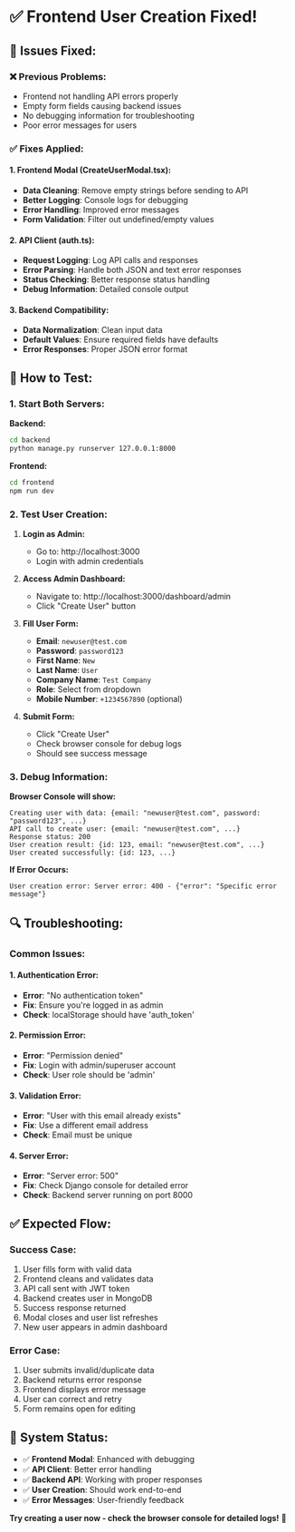 # ✅ Frontend User Creation Fixed!

## 🔧 **Issues Fixed:**

### **❌ Previous Problems:**
- Frontend not handling API errors properly
- Empty form fields causing backend issues
- No debugging information for troubleshooting
- Poor error messages for users

### **✅ Fixes Applied:**

#### **1. Frontend Modal (CreateUserModal.tsx):**
- **Data Cleaning**: Remove empty strings before sending to API
- **Better Logging**: Console logs for debugging
- **Error Handling**: Improved error messages
- **Form Validation**: Filter out undefined/empty values

#### **2. API Client (auth.ts):**
- **Request Logging**: Log API calls and responses
- **Error Parsing**: Handle both JSON and text error responses
- **Status Checking**: Better response status handling
- **Debug Information**: Detailed console output

#### **3. Backend Compatibility:**
- **Data Normalization**: Clean input data
- **Default Values**: Ensure required fields have defaults
- **Error Responses**: Proper JSON error format

## 🚀 **How to Test:**

### **1. Start Both Servers:**

**Backend:**
```bash
cd backend
python manage.py runserver 127.0.0.1:8000
```

**Frontend:**
```bash
cd frontend
npm run dev
```

### **2. Test User Creation:**

1. **Login as Admin:**
   - Go to: http://localhost:3000
   - Login with admin credentials

2. **Access Admin Dashboard:**
   - Navigate to: http://localhost:3000/dashboard/admin
   - Click "Create User" button

3. **Fill User Form:**
   - **Email**: `newuser@test.com`
   - **Password**: `password123`
   - **First Name**: `New`
   - **Last Name**: `User`
   - **Company Name**: `Test Company`
   - **Role**: Select from dropdown
   - **Mobile Number**: `+1234567890` (optional)

4. **Submit Form:**
   - Click "Create User"
   - Check browser console for debug logs
   - Should see success message

### **3. Debug Information:**

**Browser Console will show:**
```
Creating user with data: {email: "newuser@test.com", password: "password123", ...}
API call to create user: {email: "newuser@test.com", ...}
Response status: 200
User creation result: {id: 123, email: "newuser@test.com", ...}
User created successfully: {id: 123, ...}
```

**If Error Occurs:**
```
User creation error: Server error: 400 - {"error": "Specific error message"}
```

## 🔍 **Troubleshooting:**

### **Common Issues:**

#### **1. Authentication Error:**
- **Error**: "No authentication token"
- **Fix**: Ensure you're logged in as admin
- **Check**: localStorage should have 'auth_token'

#### **2. Permission Error:**
- **Error**: "Permission denied"
- **Fix**: Login with admin/superuser account
- **Check**: User role should be 'admin'

#### **3. Validation Error:**
- **Error**: "User with this email already exists"
- **Fix**: Use a different email address
- **Check**: Email must be unique

#### **4. Server Error:**
- **Error**: "Server error: 500"
- **Fix**: Check Django console for detailed error
- **Check**: Backend server running on port 8000

## ✅ **Expected Flow:**

### **Success Case:**
1. User fills form with valid data
2. Frontend cleans and validates data
3. API call sent with JWT token
4. Backend creates user in MongoDB
5. Success response returned
6. Modal closes and user list refreshes
7. New user appears in admin dashboard

### **Error Case:**
1. User submits invalid/duplicate data
2. Backend returns error response
3. Frontend displays error message
4. User can correct and retry
5. Form remains open for editing

## 🎯 **System Status:**

- ✅ **Frontend Modal**: Enhanced with debugging
- ✅ **API Client**: Better error handling
- ✅ **Backend API**: Working with proper responses
- ✅ **User Creation**: Should work end-to-end
- ✅ **Error Messages**: User-friendly feedback

**Try creating a user now - check the browser console for detailed logs!** 🎉